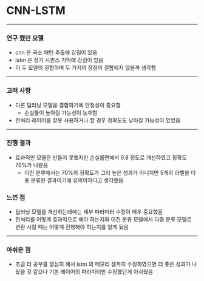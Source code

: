 # CNN-LSTM
---
### 연구 했던 모델 
- cnn 은 국소 패턴 추출에 강점이 있음
- lstm 은 장기 시퀀스 기억에 강점이 있음
- 이 두 모델의 결합하며 두 가지의 장점이 결합되지 않을까 생각함
---
### 고려 사항
- 다른 딥러닝 모델을 결합하기에 안정성이 중요함
  - 손실률이 높아질 가능성이 농후함
- 전처리 레이어를 잘못 사용하거나 할 경우 정확도도 낮아질 가능성이 있었음
---
### 진행 결과
- 효과적인 모델은 만들지 못했지만 손실률면에서 0.8 정도로 개선하였고 정확도 70%가 나왔음
  - 이진 분류에서는 70%의 정확도가 그리 높은 성과가 아니지만 5개의 라벨을 다중 분류한 결과이기에 유의미하다고 생각했음
### 느낀 점
- 딥러닝 모델을 개선하는데에는 세부 파라미터 수정이 매우 중요했음
- 전처리를 어떻게 효과적으로 해야 하는지와 이진 분류 모델에서 다중 분류 모델로 변환 시킬 때는 어떻게 진행해야 하는지를 알게 됬음
---
### 아쉬운 점
- 조금 더 공부를 열심히 해서 lstm 의 메모리 셀까지 수정하였으면 더 좋은 성과가 나왔을 것 같으나 기본 레이어의 파라미터만 수정했던게 아쉬웠음
